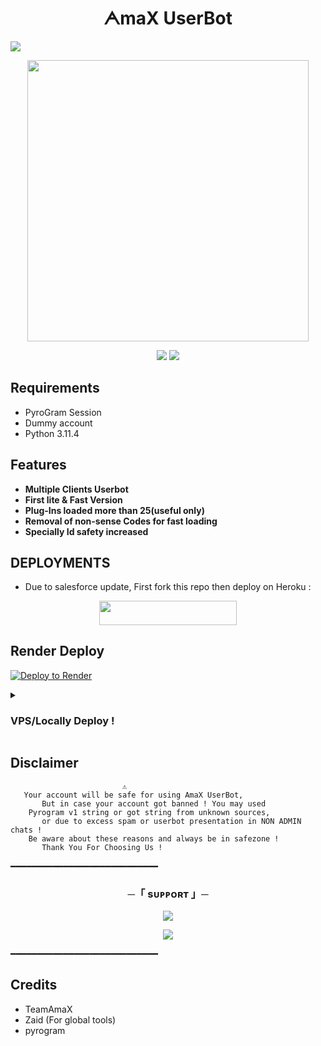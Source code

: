 <h1 align="center">
<b>ᗅmaX UserBot</b>
</h1>

<img src="https://user-images.githubusercontent.com/73097560/115834477-dbab4500-a447-11eb-908a-139a6edaec5c.gif">
<p align="center"><a href="https://t.me/TheAmaX"><img src="https://graph.org/file/a6dfcc9511ac6a443fb45.jpg" width="450"></a></p>
<p align="center">
<p align="center">
    <a href="https://www.python.org/" alt="made-with-python"> <img src="https://img.shields.io/badge/Made%20with-Python-black.svg?style=flat-square&logo=python&logoColor=blue&color=red" /></a>
<img src="https://user-images.githubusercontent.com/73097560/115834477-dbab4500-a447-11eb-908a-139a6edaec5c.gif">

## Requirements 

- PyroGram Session
- Dummy account
- Python 3.11.4

## Features 

- **Multiple Clients Userbot**
- **First lite & Fast Version**
- **Plug-Ins loaded more than 25(useful only)**
- **Removal of non-sense Codes for fast loading**
- **Specially Id safety increased**


## DEPLOYMENTS

- Due to salesforce update, First fork this repo then deploy on Heroku :

<p align="center"><a href="https://dashboard.heroku.com/new?template=https://github.com/TeamAmaX/AmaXUserBot"> <img src="https://img.shields.io/badge/Deploy%20On%20Heroku-black?style=for-the-badge&logo=heroku" width="220" height="38.45"/></a></p>

## Render Deploy

[![Deploy to Render](https://render.com/images/deploy-to-render-button.svg)](https://render.com/deploy?repo=https://github.com/TeamAmaX/AmaXUserBot)

<details>
<summary><h3>
<b> VPS/Locally Deploy !</b>
</h3></summary>

- Get your [Necessary Variables](https://github.com/TeamAmaX/AmaXUserBot/blob/master/config.py)
- Upgrade and Update by :
`$ apt-get -y update`
- Install required packages by :
`$ apt-get -y install git gcc python3-pip -y`
- Clone the repository by :
`$ git clone https://github.com/AnoxDx/AnonymousUserBot`
- Get Up By :
`$ cd AnonymousUserBot`
- Install requirements by :
`$ pip3 install -U -r requirements.txt`
- Set Variables By :
`$ cp sample.env .env`
- Input Veriables
`$ nano .env`

  
</details>

## Disclaimer 


```console
                         ⚠️
   Your account will be safe for using AmaX UserBot,
       But in case your account got banned ! You may used
    Pyrogram v1 string or got string from unknown sources,
       or due to excess spam or userbot presentation in NON ADMIN chats !
    Be aware about these reasons and always be in safezone !
       Thank You For Choosing Us !
```
━━━━━━━━━━━━━━━━━━━━━━━━━━━━

<h3 align="center">
    ─「 sᴜᴩᴩᴏʀᴛ 」─
</h3>

<p align="center">
<a href="https://t.me/AmaXchats"><img src="https://img.shields.io/badge/-Support%20Group-blue.svg?style=for-the-badge&logo=Telegram"></a>
</p>
<p align="center">
<a href="https://t.me/TheAmaX"><img src="https://img.shields.io/badge/-Support%20Channel-blue.svg?style=for-the-badge&logo=Telegram"></a>
</p>

━━━━━━━━━━━━━━━━━━━━━━━━━━━━
## Credits 
- TeamAmaX
- Zaid (For global tools)
- pyrogram

